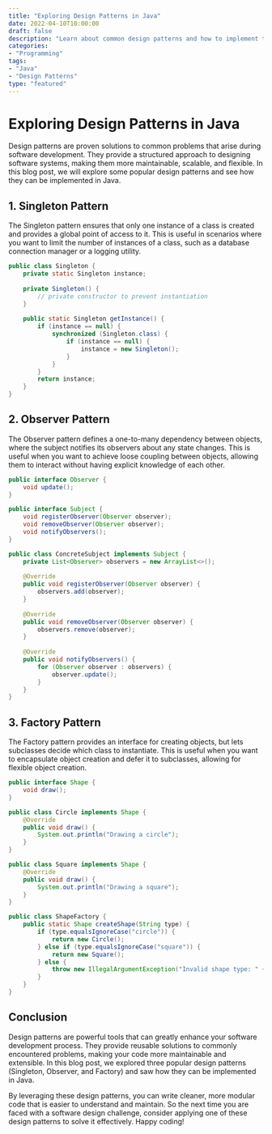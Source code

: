 ```yaml
--- 
title: "Exploring Design Patterns in Java"
date: 2022-04-10T10:00:00
draft: false
description: "Learn about common design patterns and how to implement them in Java."
categories:
- "Programming"
tags:
- "Java"
- "Design Patterns"
type: "featured"
--- 
```


# Exploring Design Patterns in Java

Design patterns are proven solutions to common problems that arise during software development. They provide a structured approach to designing software systems, making them more maintainable, scalable, and flexible. In this blog post, we will explore some popular design patterns and see how they can be implemented in Java.

## 1. Singleton Pattern

The Singleton pattern ensures that only one instance of a class is created and provides a global point of access to it. This is useful in scenarios where you want to limit the number of instances of a class, such as a database connection manager or a logging utility.

```java
public class Singleton {
    private static Singleton instance;
    
    private Singleton() {
        // private constructor to prevent instantiation
    }
    
    public static Singleton getInstance() {
        if (instance == null) {
            synchronized (Singleton.class) {
                if (instance == null) {
                    instance = new Singleton();
                }
            }
        }
        return instance;
    }
}
```

## 2. Observer Pattern

The Observer pattern defines a one-to-many dependency between objects, where the subject notifies its observers about any state changes. This is useful when you want to achieve loose coupling between objects, allowing them to interact without having explicit knowledge of each other.

```java
public interface Observer {
    void update();
}

public interface Subject {
    void registerObserver(Observer observer);
    void removeObserver(Observer observer);
    void notifyObservers();
}

public class ConcreteSubject implements Subject {
    private List<Observer> observers = new ArrayList<>();
    
    @Override
    public void registerObserver(Observer observer) {
        observers.add(observer);
    }
    
    @Override
    public void removeObserver(Observer observer) {
        observers.remove(observer);
    }
    
    @Override
    public void notifyObservers() {
        for (Observer observer : observers) {
            observer.update();
        }
    }
}
```

## 3. Factory Pattern

The Factory pattern provides an interface for creating objects, but lets subclasses decide which class to instantiate. This is useful when you want to encapsulate object creation and defer it to subclasses, allowing for flexible object creation.

```java
public interface Shape {
    void draw();
}

public class Circle implements Shape {
    @Override
    public void draw() {
        System.out.println("Drawing a circle");
    }
}

public class Square implements Shape {
    @Override
    public void draw() {
        System.out.println("Drawing a square");
    }
}

public class ShapeFactory {
    public static Shape createShape(String type) {
        if (type.equalsIgnoreCase("circle")) {
            return new Circle();
        } else if (type.equalsIgnoreCase("square")) {
            return new Square();
        } else {
            throw new IllegalArgumentException("Invalid shape type: " + type);
        }
    }
}
```

## Conclusion

Design patterns are powerful tools that can greatly enhance your software development process. They provide reusable solutions to commonly encountered problems, making your code more maintainable and extensible. In this blog post, we explored three popular design patterns (Singleton, Observer, and Factory) and saw how they can be implemented in Java.

By leveraging these design patterns, you can write cleaner, more modular code that is easier to understand and maintain. So the next time you are faced with a software design challenge, consider applying one of these design patterns to solve it effectively. Happy coding!
